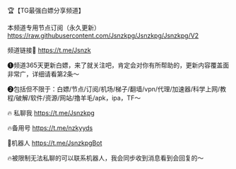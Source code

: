 🏆【TG最强白嫖分享频道】

本频道专用节点订阅（永久更新）
https://raw.githubusercontent.com/Jsnzkpg/Jsnzkpg/Jsnzkpg/V2



频道链接🔗 https://t.me/Jsnzk

❶频道365天更新白嫖，来了就关注吧，肯定会对你有所帮助的，更新内容覆盖面非常广，详细请看第2条～

❷包括但不限于：白嫖/节点/订阅/机场/梯子/翻墙/vpn/代理/加速器/科学上网/教程/破解/软件/资源/网站/撸羊毛/apk，ipa，TF～

🔥 私聊我 https://t.me/Jsnzkpg

🔥备用号  https://t.me/nzkyyds

🤖机器人 https://t.me/JsnzkpgBot

🔥被限制无法私聊的可以联系机器人，我会同步收到消息看到会回复的～
